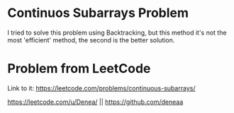 # Continuos Subarrays Problem
I tried to solve this problem using Backtracking, but this method it's not the most 'efficient' method, the second is the better solution.

# Problem from LeetCode
Link to it: https://leetcode.com/problems/continuous-subarrays/

https://leetcode.com/u/Denea/ || https://github.com/deneaa